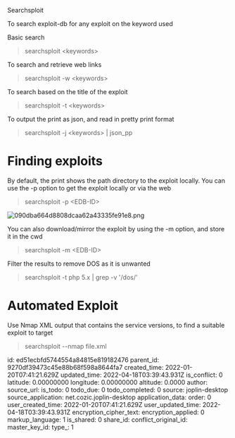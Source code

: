 Searchsploit

To search exploit-db for any exploit on the keyword used

Basic search

> searchsploit &lt;keywords&gt;

To search and retrieve web links

> searchsploit -w &lt;keywords&gt;

To search based on the title of the exploit

> searchsploit -t &lt;keywords&gt;

To output the print as json, and read in pretty print format

> searchsploit -j &lt;keywords&gt; | json_pp

# Finding exploits

By default, the print shows the path directory to the exploit locally. You can use the -p option to get the exploit locally or via the web

> searchsploit -p &lt;EDB-ID&gt;

![090dba664d8808dcaa62a43335fe91e8.png](:/76ff23304cc046e98cea6bd28c261968)

You can also download/mirror the exploit by using the -m option, and store it in the cwd

> searchsploit -m &lt;EDB-ID&gt;

Filter the results to remove DOS as it is unwanted

> searchsploit -t php 5.x | grep -v '/dos/'

# Automated Exploit

Use Nmap XML output that contains the service versions, to find a suitable exploit to target

> searchsploit --nmap file.xml

id: ed51ecbfd5744554a84815e819182476
parent_id: 9270df39473c45e88b68f598a8644fa7
created_time: 2022-01-20T07:41:21.629Z
updated_time: 2022-04-18T03:39:43.931Z
is_conflict: 0
latitude: 0.00000000
longitude: 0.00000000
altitude: 0.0000
author: 
source_url: 
is_todo: 0
todo_due: 0
todo_completed: 0
source: joplin-desktop
source_application: net.cozic.joplin-desktop
application_data: 
order: 0
user_created_time: 2022-01-20T07:41:21.629Z
user_updated_time: 2022-04-18T03:39:43.931Z
encryption_cipher_text: 
encryption_applied: 0
markup_language: 1
is_shared: 0
share_id: 
conflict_original_id: 
master_key_id: 
type_: 1